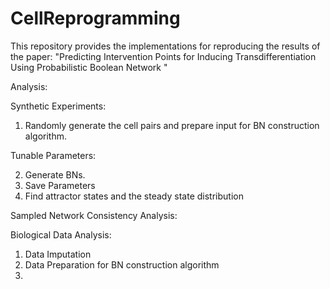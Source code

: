 # CellReprogramming
This repository provides the implementations for reproducing the results of the paper: 
"Predicting Intervention Points for Inducing Transdifferentiation Using Probabilistic Boolean Network "

Analysis: 

Synthetic Experiments:
1) Randomly generate the cell pairs and prepare input for BN construction algorithm. 

Tunable Parameters: 

2) Generate BNs.
3) Save Parameters 
4) Find attractor states and the steady state distribution

Sampled Network Consistency Analysis: 


Biological Data Analysis: 
1. Data Imputation
2. Data Preparation for BN construction algorithm 
3. 
